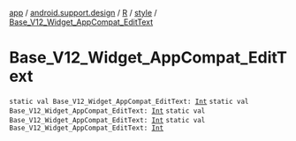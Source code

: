 [app](../../../index.md) / [android.support.design](../../index.md) / [R](../index.md) / [style](index.md) / [Base_V12_Widget_AppCompat_EditText](.)

# Base_V12_Widget_AppCompat_EditText

`static val Base_V12_Widget_AppCompat_EditText: `[`Int`](https://kotlinlang.org/api/latest/jvm/stdlib/kotlin/-int/index.html)
`static val Base_V12_Widget_AppCompat_EditText: `[`Int`](https://kotlinlang.org/api/latest/jvm/stdlib/kotlin/-int/index.html)
`static val Base_V12_Widget_AppCompat_EditText: `[`Int`](https://kotlinlang.org/api/latest/jvm/stdlib/kotlin/-int/index.html)
`static val Base_V12_Widget_AppCompat_EditText: `[`Int`](https://kotlinlang.org/api/latest/jvm/stdlib/kotlin/-int/index.html)